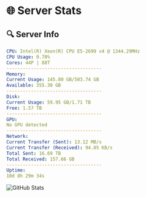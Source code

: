 # 🌐 Server Stats
## 🔍 Server Info
```yaml
CPU: Intel(R) Xeon(R) CPU E5-2699 v4 @ 1344.29MHz
CPU Usage: 0.70%
Cores: 44P | 88T
-----------------------------------
Memory:
Current Usage: 145.00 GB/503.74 GB
Available: 355.30 GB
-----------------------------------
Disk:
Current Usage: 59.95 GB/1.71 TB
Free: 1.57 TB
-----------------------------------
GPU:
No GPU detected
-----------------------------------
Network:
Current Transfer (Sent): 13.12 MB/s
Current Transfer (Received): 94.05 KB/s
Total Sent: 16.69 TB
Total Received: 157.66 GB
-----------------------------------
Uptime:
10d 8h 29m 34s
```
![GitHub Stats](https://img.shields.io/badge/Updated-2025-03-18_05:52:23-blue)